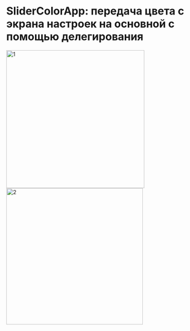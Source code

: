 # SliderColorApp: передача цвета с экрана настроек на основной с помощью делегирования
<img width="366" alt="1" src="https://user-images.githubusercontent.com/90995165/167860841-1c8277d6-1048-43fd-b9f9-4c6518d85fc2.png">
<img width="362" alt="2" src="https://user-images.githubusercontent.com/90995165/167860858-c8bf826a-3b79-47f2-927d-bc9670e0efd9.png">
